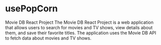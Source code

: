 # usePopCorn
Movie DB React Project  The Movie DB React Project is a web application that allows users to search for movies and TV shows, view details about them, and save their favorite titles. The application uses the Movie DB API to fetch data about movies and TV shows.
